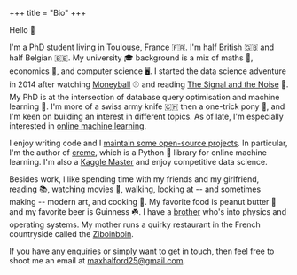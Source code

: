 +++
title = "Bio"
+++

Hello 👋

I'm a PhD student living in Toulouse, France 🇫🇷. I'm half British 🇬🇧 and half Belgian 🇧🇪. My university 🎓 background is a mix of maths 🧮, economics 💸, and computer science 🖥️. I started the data science adventure in 2014 after watching [Moneyball](https://www.wikiwand.com/en/Moneyball_(film)) ⚾ and reading [The Signal and the Noise](https://www.wikiwand.com/en/The_Signal_and_the_Noise) 📖. My PhD is at the intersection of database query optimisation and machine learning 🤖. I'm more of a swiss army knife 🇨🇭 then a one-trick pony 🐴, and I'm keen on building an interest in different topics. As of late, I'm especially interested in [online machine learning](https://www.wikiwand.com/en/Online_machine_learning).

I enjoy writing code and I [maintain some open-source projects](https://github.com/MaxHalford/). In particular, I'm the author of [creme](https://github.com/creme-ml/creme), which is a Python 🐍 library for online machine learning. I'm also a [Kaggle Master](https://www.kaggle.com/maxhalford) and enjoy competitive data science.

Besides work, I like spending time with my friends and my girlfriend, reading 📚, watching movies 🍿, walking, looking at -- and sometimes making -- modern art, and cooking 🍲. My favorite food is peanut butter 🥜 and my favorite beer is Guinness ☘️. I have a [brother](https://jack.0x5.be/) who's into physics and operating systems. My mother runs a quirky restaurant in the French countryside called the [Ziboinboin](https://ziboinboin.com/).

If you have any enquiries or simply want to get in touch, then feel free to shoot me an email at [maxhalford25@gmail.com](mailto:maxhalford25@gmail.com).
